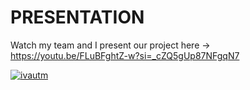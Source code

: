 # PRESENTATION

Watch my team and I present our project here -> https://youtu.be/FLuBFghtZ-w?si=_cZQ5gUp87NFgqN7

[![ivautm](https://i.sstatic.net/q3ceS.png)](https://youtu.be/8lMLOhbaf7U)
